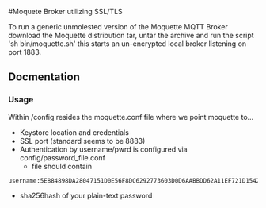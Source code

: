 #Moquete Broker utilizing SSL/TLS

To run a generic unmolested version of the Moquette MQTT Broker download the Moquette distribution tar, untar the archive and run the script 'sh bin/moquette.sh'
this starts an un-encrypted local broker listening on port 1883.


## Docmentation
### Usage
Within /config resides the moquette.conf file where we point moquette to...
* Keystore location and credentials	
* SSL port (standard seems to be 8883)
* Authentication by username/pwrd is configured via config/password_file.conf
  * file should contain 
```
username:5E884898DA28047151D0E56F8DC6292773603D0D6AABBDD62A11EF721D1542D8
```
  * sha256hash of your plain-text password



